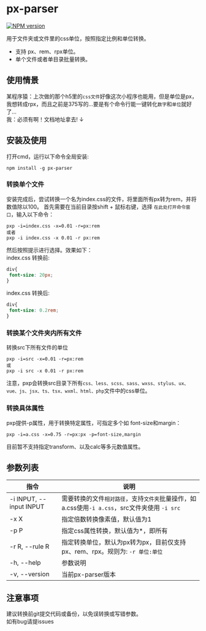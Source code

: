 # px-parser
[![NPM version](https://img.shields.io/npm/v/px-parser.svg)](https://www.npmjs.com/package/px-parser)

用于文件夹或文件里的css单位，按照指定比例和单位转换。
- 支持 px、rem、rpx单位。 
- 单个文件或者单目录批量转换。 

## 使用情景
某程序猿：上次做的那个h5里的`css文件`好像这次小程序也能用，但是单位是px，我想转成rpx，而且之前是375写的...要是有个命令行能一键转化`数字`和`单位`就好了...  
我：必须有啊！文档地址拿去!  ↓

## 安装及使用
打开cmd，运行以下命令全局安装:
```
npm install -g px-parser
```
### 转换单个文件
安装完成后，尝试转换一个名为index.css的文件，将里面所有px转为rem，并将数值除以100。
首先需要在当前目录按shift + 鼠标右键，选择 `在此处打开命令窗口`，输入以下命令：
```
pxp -i=index.css -x=0.01 -r=px:rem
或者
pxp -i index.css -x 0.01 -r px:rem
```
然后按照提示进行选择。效果如下：  
index.css 转换前:
``` css
div{
 font-size: 20px;
}
```
index.css 转换后:
``` css
div{
 font-size: 0.2rem;
}
```
### 转换某个文件夹内所有文件
转换src下所有文件的单位
```
pxp -i=src -x=0.01 -r=px:rem
或
pxp -i src -x 0.01 -r px:rem
```
注意，pxp会转换src目录下所有`css、less、scss、sass、wxss、stylus、ux、vue、js、jsx、ts、tsx、wxml、html、php`文件中的css单位。

### 转换具体属性
pxp提供-p属性，用于转换特定属性，可指定多个如 font-size和margin：
```
pxp -i=a.css -x=0.75 -r=px:px -p=font-size,margin
```
目前暂不支持指定transform、以及calc等多元数值属性。

## 参数列表
| 指令 | 说明 |
| ---- | ---- |
| -i INPUT, --input INPUT | 需要转换的文件`相对路径`，支持`文件夹`批量操作，如a.css使用`-i a.css`，src文件夹使用 `-i src` |
| -x X | 指定倍数转换像素值，默认值为1 |
| -p P | 指定css属性转换，默认值为*，即所有 |
| -r R, --rule R | 指定转换单位，默认为px转为px，目前仅支持 px、rem、rpx。规则为: `-r 单位:单位`|
| -h, --help | 参数说明 |
| -v, --version | 当前px-parser版本 |

## 注意事项
建议转换前git提交代码或备份，以免误转换或写错参数。  
如有bug请提issues



